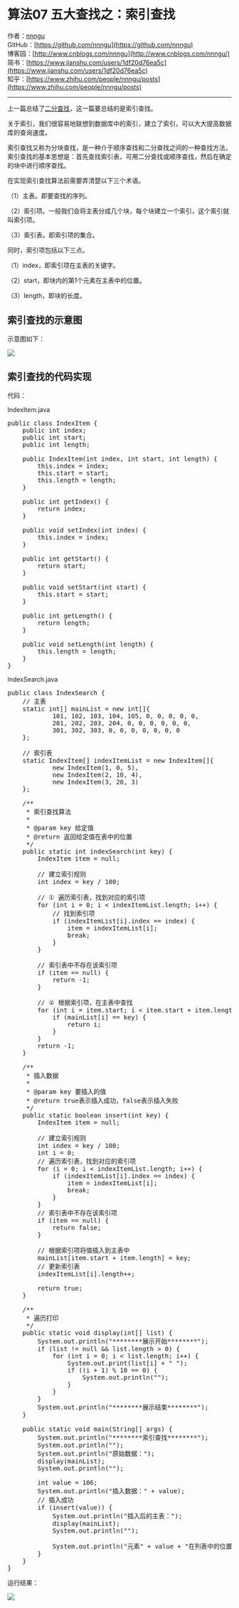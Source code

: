 # 算法07 五大查找之：索引查找
作者：[nnngu](https://github.com/nnngu)  
GitHub：[https://github.com/nnngu](https://github.com/nnngu)  
博客园：[http://www.cnblogs.com/nnngu](http://www.cnblogs.com/nnngu/)  
简书：[https://www.jianshu.com/users/1df20d76ea5c](https://www.jianshu.com/users/1df20d76ea5c)  
知乎：[https://www.zhihu.com/people/nnngu/posts](https://www.zhihu.com/people/nnngu/posts)  

---

上一篇总结了[二分查找](http://www.cnblogs.com/nnngu/p/8286401.html)，这一篇要总结的是索引查找。

关于索引，我们很容易地联想到数据库中的索引，建立了索引，可以大大提高数据库的查询速度。

索引查找又称为分块查找，是一种介于顺序查找和二分查找之间的一种查找方法，索引查找的基本思想是：首先查找索引表，可用二分查找或顺序查找，然后在确定的块中进行顺序查找。

在实现索引查找算法前需要弄清楚以下三个术语。

（1）主表。即要查找的序列。

（2）索引项。一般我们会将主表分成几个块，每个块建立一个索引，这个索引就叫索引项。

（3）索引表。即索引项的集合。

同时，索引项包括以下三点。

（1）index，即索引项在主表的关键字。

（2）start，即块内的第1个元素在主表中的位置。

（3）length，即块的长度。

## 索引查找的示意图

示意图如下：

![][1]

## 索引查找的代码实现

代码：

IndexItem.java

<pre>public class IndexItem {
    public int index;
    public int start;
    public int length;

    public IndexItem(int index, int start, int length) {
        this.index = index;
        this.start = start;
        this.length = length;
    }

    public int getIndex() {
        return index;
    }

    public void setIndex(int index) {
        this.index = index;
    }

    public int getStart() {
        return start;
    }

    public void setStart(int start) {
        this.start = start;
    }

    public int getLength() {
        return length;
    }

    public void setLength(int length) {
        this.length = length;
    }
}</pre>

IndexSearch.java

<pre>public class IndexSearch {
    // 主表
    static int[] mainList = new int[]{
            101, 102, 103, 104, 105, 0, 0, 0, 0, 0,
            201, 202, 203, 204, 0, 0, 0, 0, 0, 0,
            301, 302, 303, 0, 0, 0, 0, 0, 0, 0
    };

    // 索引表
    static IndexItem[] indexItemList = new IndexItem[]{
            new IndexItem(1, 0, 5),
            new IndexItem(2, 10, 4),
            new IndexItem(3, 20, 3)
    };

    /**
     * 索引查找算法
     *
     * @param key 给定值
     * @return 返回给定值在表中的位置
     */
    public static int indexSearch(int key) {
        IndexItem item = null;

        // 建立索引规则
        int index = key / 100;

        // ① 遍历索引表，找到对应的索引项
        for (int i = 0; i < indexItemList.length; i++) {
            // 找到索引项
            if (indexItemList[i].index == index) {
                item = indexItemList[i];
                break;
            }
        }

        // 索引表中不存在该索引项
        if (item == null) {
            return -1;
        }

        // ② 根据索引项，在主表中查找
        for (int i = item.start; i < item.start + item.length; i++) {
            if (mainList[i] == key) {
                return i;
            }
        }
        return -1;
    }

    /**
     * 插入数据
     *
     * @param key 要插入的值
     * @return true表示插入成功，false表示插入失败
     */
    public static boolean insert(int key) {
        IndexItem item = null;

        // 建立索引规则
        int index = key / 100;
        int i = 0;
        // 遍历索引表，找到对应的索引项
        for (i = 0; i < indexItemList.length; i++) {
            if (indexItemList[i].index == index) {
                item = indexItemList[i];
                break;
            }
        }
        // 索引表中不存在该索引项
        if (item == null) {
            return false;
        }

        // 根据索引项将值插入到主表中
        mainList[item.start + item.length] = key;
        // 更新索引表
        indexItemList[i].length++;

        return true;
    }

    /**
     * 遍历打印
     */
    public static void display(int[] list) {
        System.out.println("********展示开始********");
        if (list != null && list.length > 0) {
            for (int i = 0; i < list.length; i++) {
                System.out.print(list[i] + " ");
                if ((i + 1) % 10 == 0) {
                    System.out.println("");
                }
            }
        }
        System.out.println("********展示结束********");
    }

    public static void main(String[] args) {
        System.out.println("********索引查找********");
        System.out.println("");
        System.out.println("原始数据：");
        display(mainList);
        System.out.println("");

        int value = 106;
        System.out.println("插入数据：" + value);
        // 插入成功
        if (insert(value)) {
            System.out.println("插入后的主表：");
            display(mainList);
            System.out.println("");

            System.out.println("元素" + value + "在列表中的位置为：" + indexSearch(value));
        }
    }
}</pre>

运行结果：

![][2]


  [1]: https://www.github.com/nnngu/FigureBed/raw/master/2018/1/21/1516485090800.jpg
  [2]: https://www.github.com/nnngu/FigureBed/raw/master/2018/1/21/1516485133017.jpg